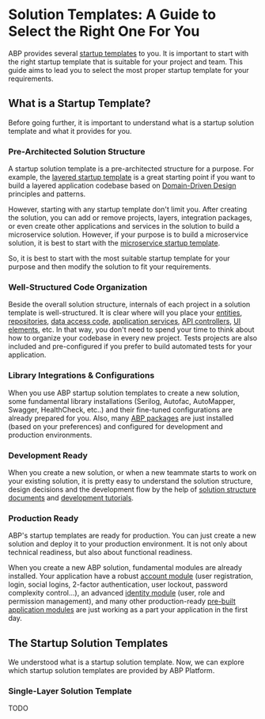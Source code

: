 # Solution Templates: A Guide to Select the Right One For You

ABP provides several [startup templates](index.md) to you. It is important to start with the right startup template that is suitable for your project and team. This guide aims to lead you to select the most proper startup template for your requirements.

## What is a Startup Template?

Before going further, it is important to understand what is a startup solution template and what it provides for you.

### Pre-Architected Solution Structure

A startup solution template is a pre-architected structure for a purpose. For example, the [layered startup template](layered-web-application/index.md) is a great starting point if you want to build a layered application codebase based on [Domain-Driven Design](../framework/architecture/domain-driven-design/index.md) principles and patterns.

However, starting with any startup template don't limit you. After creating the solution, you can add or remove projects, layers, integration packages, or even create other applications and services in the solution to build a microservice solution. However, if your purpose is to build a microservice solution, it is best to start with the [microservice startup template](microservice/index.md).

So, it is best to start with the most suitable startup template for your purpose and then modify the solution to fit your requirements.

### Well-Structured Code Organization

Beside the overall solution structure, internals of each project in a solution template is well-structured. It is clear where will you place your [entities](../framework/architecture/domain-driven-design/entities.md), [repositories](../framework/architecture/domain-driven-design/repositories.md), [data access code](../framework/data/index.md), [application services](../framework/architecture/domain-driven-design/application-services.md), [API controllers](../framework/api-development/index.md), [UI elements](../framework/ui/index.md), etc. In that way, you don't need to spend your time to think about how to organize your codebase in every new project. Tests projects are also included and pre-configured if you prefer to build automated tests for your application.

### Library Integrations & Configurations

When you use ABP startup solution templates to create a new solution, some fundamental library installations (Serilog, Autofac, AutoMapper, Swagger, HealthCheck, etc..) and their fine-tuned configurations are already prepared for you. Also, many [ABP packages](https://abp.io/packages) are  just installed (based on your preferences) and configured for development and production environments.

### Development Ready

When you create a new solution, or when a new teammate starts to work on your existing solution, it is pretty easy to understand the solution structure, design decisions and the development flow by the help of [solution structure documents](index.md) and [development tutorials](../tutorials/index.md).

### Production Ready

ABP's startup templates are ready for production. You can just create a new solution and deploy it to your production environment. It is not only about technical readiness, but also about functional readiness.

When you create a new ABP solution, fundamental modules are already installed. Your application have a robust [account module](../modules/account.md) (user registration, login, social logins, 2-factor authentication, user lockout, password complexity control...), an advanced [identity module](../modules/identity.md) (user, role and permission management), and many other production-ready [pre-built application modules](../modules/index.md) are just working as a part your application in the first day.

## The Startup Solution Templates

We understood what is a startup solution template. Now, we can explore which startup solution templates are provided by ABP Platform.

### Single-Layer Solution Template

TODO
